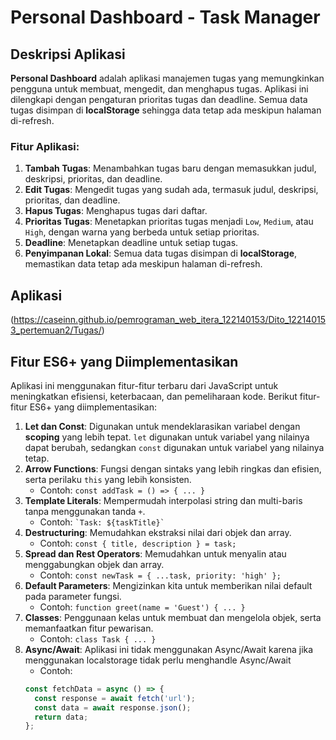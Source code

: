 # Personal Dashboard - Task Manager

## Deskripsi Aplikasi

**Personal Dashboard** adalah aplikasi manajemen tugas yang memungkinkan pengguna untuk membuat, mengedit, dan menghapus tugas. Aplikasi ini dilengkapi dengan pengaturan prioritas tugas dan deadline. Semua data tugas disimpan di **localStorage** sehingga data tetap ada meskipun halaman di-refresh.

### Fitur Aplikasi:
1. **Tambah Tugas**: Menambahkan tugas baru dengan memasukkan judul, deskripsi, prioritas, dan deadline.
2. **Edit Tugas**: Mengedit tugas yang sudah ada, termasuk judul, deskripsi, prioritas, dan deadline.
3. **Hapus Tugas**: Menghapus tugas dari daftar.
4. **Prioritas Tugas**: Menetapkan prioritas tugas menjadi `Low`, `Medium`, atau `High`, dengan warna yang berbeda untuk setiap prioritas.
5. **Deadline**: Menetapkan deadline untuk setiap tugas.
6. **Penyimpanan Lokal**: Semua data tugas disimpan di **localStorage**, memastikan data tetap ada meskipun halaman di-refresh.

## Aplikasi

(https://caseinn.github.io/pemrograman_web_itera_122140153/Dito_122140153_pertemuan2/Tugas/)

## Fitur ES6+ yang Diimplementasikan

Aplikasi ini menggunakan fitur-fitur terbaru dari JavaScript untuk meningkatkan efisiensi, keterbacaan, dan pemeliharaan kode. Berikut fitur-fitur ES6+ yang diimplementasikan:

1. **Let dan Const**: Digunakan untuk mendeklarasikan variabel dengan **scoping** yang lebih tepat. `let` digunakan untuk variabel yang nilainya dapat berubah, sedangkan `const` digunakan untuk variabel yang nilainya tetap.
2. **Arrow Functions**: Fungsi dengan sintaks yang lebih ringkas dan efisien, serta perilaku `this` yang lebih konsisten.
   - Contoh: `const addTask = () => { ... }`
3. **Template Literals**: Mempermudah interpolasi string dan multi-baris tanpa menggunakan tanda `+`.
   - Contoh: `` `Task: ${taskTitle}` ``
4. **Destructuring**: Memudahkan ekstraksi nilai dari objek dan array.
   - Contoh: `const { title, description } = task;`
5. **Spread dan Rest Operators**: Memudahkan untuk menyalin atau menggabungkan objek dan array.
   - Contoh: `const newTask = { ...task, priority: 'high' };`
6. **Default Parameters**: Mengizinkan kita untuk memberikan nilai default pada parameter fungsi.
   - Contoh: `function greet(name = 'Guest') { ... }`
7. **Classes**: Penggunaan kelas untuk membuat dan mengelola objek, serta memanfaatkan fitur pewarisan.
   - Contoh: `class Task { ... }`
8. **Async/Await**: Aplikasi ini tidak menggunakan Async/Await karena jika menggunakan localstorage tidak perlu menghandle Async/Await
   - Contoh: 
   ```javascript
   const fetchData = async () => {
     const response = await fetch('url');
     const data = await response.json();
     return data;
   };

